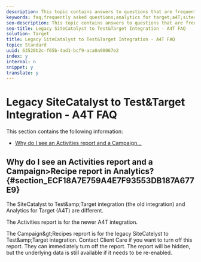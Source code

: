 ```yaml
---
description: This topic contains answers to questions that are frequently asked about the legacy SiteCatalyst to Test&Target integration and using Analytics as the reporting source for Target (A4T).
keywords: faq;frequently asked questions;analytics for target;a4T;sitecatalyst;campaign>recipe;test&target;integration
seo-description: This topic contains answers to questions that are frequently asked about the legacy SiteCatalyst to Test&Target integration and using Analytics as the reporting source for Target (A4T).
seo-title: Legacy SiteCatalyst to Test&Target Integration - A4T FAQ
solution: Target
title: Legacy SiteCatalyst to Test&Target Integration - A4T FAQ
topic: Standard
uuid: 63520b2c-f65b-4ad1-bcf9-aca0a90067e2
index: y
internal: n
snippet: y
translate: y
---
```


# Legacy SiteCatalyst to Test&Target Integration - A4T FAQ

This section contains the following information: 


* [ Why do I see an Activities report and a Campaign... ](../../../c_integrating_target_with_mac/a4t/r_a4t-faq/c_a4t-faq-old-integration.md#section_ECF18A7E759A4E7F93553DB187A677E9)


## Why do I see an Activities report and a Campaign&gt;Recipe report in Analytics? {#section_ECF18A7E759A4E7F93553DB187A677E9}

The SiteCatalyst to Test&amp;amp;Target integration (the old integration) and Analytics for Target (A4T) are different. 

The Activities report is for the newer A4T integration. 

The Campaign&amp;gt;Recipes reprort is for the legacy SiteCatelyst to Test&amp;amp;Target integration. Contact Client Care if you want to turn off this report. They can immediately turn off the report. The report will be hidden, but the underlying data is still available if it needs to be re-enabled. 
